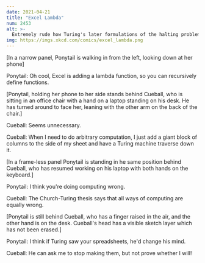 ```yaml
---
date: 2021-04-21
title: "Excel Lambda"
num: 2453
alt: >-
  Extremely rude how Turing's later formulations of the halting problem called me out by name specifically.
img: https://imgs.xkcd.com/comics/excel_lambda.png
---
```

[In a narrow panel, Ponytail is walking in from the left, looking down at her phone]

Ponytail: Oh cool, Excel is adding a lambda function, so you can recursively define functions.

[Ponytail, holding her phone to her side stands behind Cueball, who is sitting in an office chair with a hand on a laptop standing on his desk. He has turned around to face her, leaning with the other arm on the back of the chair.]

Cueball: Seems unnecessary.

Cueball: When I need to do arbitrary computation, I just add a giant block of columns to the side of my sheet and have a Turing machine traverse down it.

[In a frame-less panel Ponytail is standing in he same position behind Cueball, who has resumed working on his laptop with both hands on the keyboard.]

Ponytail: I think you're doing computing wrong.

Cueball: The Church-Turing thesis says that all ways of computing are equally wrong.

[Ponytail is still behind Cueball, who has a finger raised in the air, and the other hand is on the desk. Cueball's head has a visible sketch layer which has not been erased.]

Ponytail: I think if Turing saw your spreadsheets, he'd change his mind.

Cueball: He can ask me to stop making them, but not prove whether I will!